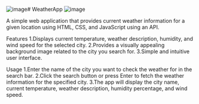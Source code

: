 ![image](https://github.com/Adrita12/WeatherApp/assets/98798926/4a6bfe8c-8c6e-42ab-9877-2cc6d15ca0d9)# WeatherApp
![image](https://github.com/Adrita12/WeatherApp/assets/98798926/1747fba1-60fd-4b87-a08c-0e9da1044bae)

A simple web application that provides current weather information for a given location using HTML, CSS, and JavaScript using an API.

Features
1.Displays current temperature, weather description, humidity, and wind speed for the selected city.
2.Provides a visually appealing background image related to the city you search for.
3.Simple and intuitive user interface.

Usage
1.Enter the name of the city you want to check the weather for in the search bar.
2.Click the search button or press Enter to fetch the weather information for the specified city.
3.The app will display the city name, current temperature, weather description, humidity percentage, and wind speed.

